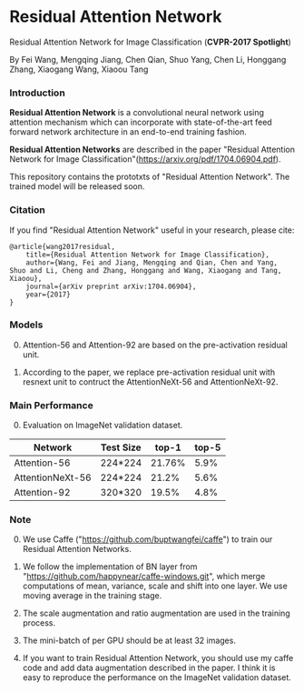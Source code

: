 # Residual Attention Network
Residual Attention Network for Image Classification (**CVPR-2017 Spotlight**)

By Fei Wang, Mengqing Jiang, Chen Qian, Shuo Yang, Chen Li, Honggang Zhang, Xiaogang Wang, Xiaoou Tang


### Introduction
**Residual Attention Network** is a convolutional neural network using attention mechanism which can incorporate with state-of-the-art feed forward network architecture in an end-to-end training fashion.

**Residual Attention Networks** are described in the paper "Residual Attention Network for Image Classification"(https://arxiv.org/pdf/1704.06904.pdf).

This repository contains the prototxts of "Residual Attention Network". The trained model will be released soon. 

### Citation
If you find "Residual Attention Network" useful in your research, please cite:

	@article{wang2017residual,
  		title={Residual Attention Network for Image Classification},
  		author={Wang, Fei and Jiang, Mengqing and Qian, Chen and Yang, Shuo and Li, Cheng and Zhang, Honggang and Wang, Xiaogang and Tang, Xiaoou},
  		journal={arXiv preprint arXiv:1704.06904},
  		year={2017}	
	}

### Models
0. Attention-56 and Attention-92 are based on the pre-activation residual unit. 

1. According to the paper, we replace pre-activation residual unit with resnext unit to contruct the AttentionNeXt-56 and AttentionNeXt-92.



### Main Performance

0. Evaluation on ImageNet validation dataset.

|    Network       |Test Size|  top-1  |  top-5  |
|------------------|---------|---------|---------|
| Attention-56     | 224\*224|  21.76% |   5.9%  |
| AttentionNeXt-56 | 224\*224|  21.2%  |   5.6%  |
| Attention-92     | 320\*320|  19.5%  |   4.8%  |


### Note
0. We use Caffe ("https://github.com/buptwangfei/caffe") to train our Residual Attention Networks.

1. We follow the implementation of BN layer from "https://github.com/happynear/caffe-windows.git", which merge computations of mean, variance, scale and shift into one layer. We use moving average in the training stage.

3. The scale augmentation and ratio augmentation are used in the training process.

4. The mini-batch of per GPU should be at least 32 images. 

5. If you want to train Residual Attention Network, you should use my caffe code and add data augmentation described in the paper. I think it is easy to reproduce the performance on the ImageNet validation dataset.
